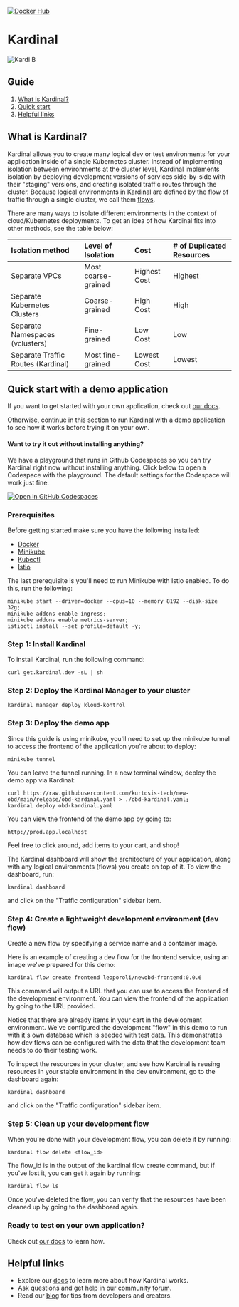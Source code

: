 [![Docker Hub](https://img.shields.io/badge/dockerhub-images-important.svg?logo=docker)](https://hub.docker.com/u/kurtosistech)

# Kardinal

![Kardi B](https://kardinal.dev/_next/static/media/kardinal-orange.65ea335b.png)

## Guide
1. [What is Kardinal?](https://github.com/kurtosis-tech/kardinal/edit/main/README.md#what-is-kardinal)
3. [Quick start](https://github.com/kurtosis-tech/kardinal/edit/main/README.md#quick-start-with-a-demo-application)
4. [Helpful links](https://github.com/kurtosis-tech/kardinal/edit/main/README.md#helpful-links)

## What is Kardinal?

Kardinal allows you to create many logical dev or test environments for your application inside of a single Kubernetes cluster. Instead of implementing isolation between environments at the cluster level, Kardinal implements isolation by deploying development versions of services side-by-side with their "staging" versions, and creating isolated traffic routes through the cluster. Because logical environments in Kardinal are defined by the flow of traffic through a single cluster, we call them [flows](https://kardinal.dev/docs/concepts/flows).

There are many ways to isolate different environments in the context of cloud/Kubernetes deployments. To get an idea of how Kardinal fits into other methods, see the table below:

| Isolation method | Level of Isolation | Cost | # of Duplicated Resources |
| :--- | :--- | :--- | :--- |
| Separate VPCs | Most coarse-grained | Highest Cost | Highest |
| Separate Kubernetes Clusters | Coarse-grained | High Cost | High |
| Separate Namespaces (vclusters) | Fine-grained | Low Cost | Low |
| Separate Traffic Routes (Kardinal) | Most fine-grained | Lowest Cost | Lowest |

## Quick start with a demo application

If you want to get started with your own application, check out [our docs](https://kardinal.dev/docs/getting-started/install).

Otherwise, continue in this section to run Kardinal with a demo application to see how it works before trying it on your own.

#### Want to try it out without installing anything?

We have a playground that runs in Github Codespaces so you can try Kardinal right now without installing anything. Click below to open a Codespace with the playground. The default settings for the Codespace will work just fine.

[![Open in GitHub Codespaces](https://github.com/codespaces/badge.svg)](https://github.com/codespaces/new?hide_repo_select=true&ref=main&repo=818205437&skip_quickstart=true&machine=standardLinux32gb&devcontainer_path=.devcontainer%2Fdevcontainer.json)

### Prerequisites

Before getting started make sure you have the following installed:

- [Docker](https://docs.docker.com/get-docker/)
- [Minikube](https://minikube.sigs.k8s.io/docs/start/?arch=%2Fmacos%2Fx86-64%2Fstable%2Fbinary+download)
- [Kubectl](https://kubernetes.io/docs/tasks/tools/)
- [Istio](https://istio.io/latest/docs/setup/getting-started/)

The last prerequisite is you'll need to run Minikube with Istio enabled. To do this, run the following:

```
minikube start --driver=docker --cpus=10 --memory 8192 --disk-size 32g;
minikube addons enable ingress;
minikube addons enable metrics-server;
istioctl install --set profile=default -y;
```

### Step 1: Install Kardinal
To install Kardinal, run the following command:

```curl get.kardinal.dev -sL | sh```

### Step 2: Deploy the Kardinal Manager to your cluster

`kardinal manager deploy kloud-kontrol`

### Step 3: Deploy the demo app
Since this guide is using minikube, you'll need to set up the minikube tunnel to access the frontend of the application you're about to deploy:

`minikube tunnel`

You can leave the tunnel running. In a new terminal window, deploy the demo app via Kardinal:

```
curl https://raw.githubusercontent.com/kurtosis-tech/new-obd/main/release/obd-kardinal.yaml > ./obd-kardinal.yaml;
kardinal deploy obd-kardinal.yaml
```

You can view the frontend of the demo app by going to:

`http://prod.app.localhost`

Feel free to click around, add items to your cart, and shop!

The Kardinal dashboard will show the architecture of your application, along with any logical environments (flows) you create on top of it. To view the dashboard, run:

`kardinal dashboard`

and click on the "Traffic configuration" sidebar item.

### Step 4: Create a lightweight development environment (dev flow)

Create a new flow by specifying a service name and a container image.

Here is an example of creating a dev flow for the frontend service, using an image we've prepared for this demo:

`kardinal flow create frontend leoporoli/newobd-frontend:0.0.6`

This command will output a URL that you can use to access the frontend of the development environment. You can view the frontend of the application by going to the URL provided.

Notice that there are already items in your cart in the development environment. We've configured the development "flow" in this demo to run with it's own database which is seeded with test data. This demonstrates how dev flows can be configured with the data that the development team needs to do their testing work.

To inspect the resources in your cluster, and see how Kardinal is reusing resources in your stable environment in the dev environment, go to the dashboard again:

`kardinal dashboard`

and click on the "Traffic configuration" sidebar item.

### Step 5: Clean up your development flow
When you're done with your development flow, you can delete it by running:

`kardinal flow delete <flow_id>`

The flow_id is in the output of the kardinal flow create command, but if you've lost it, you can get it again by running:

`kardinal flow ls`

Once you've deleted the flow, you can verify that the resources have been cleaned up by going to the dashboard again.

### Ready to test on your own application?
Check out [our docs](https://kardinal.dev/docs/getting-started/install) to learn how.

## Helpful links

- Explore our [docs](https://kardinal.dev/docs) to learn more about how Kardinal works.
- Ask questions and get help in our community [forum](https://discuss.kardinal.dev).
- Read our [blog](https://blog.kardinal.dev/) for tips from developers and creators.
